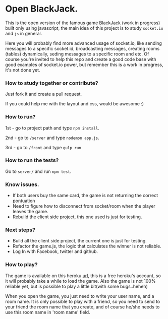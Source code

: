 # Open BlackJack. 
This is the open version of the famous game BlackJack (work in progress) built only using javascript, the main idea of this project is to study `socket.io` and `js` in general. 

Here you will probably find more advanced usage of socket.io, like sending messages to a specific socket.id, broadcasting messages, creating rooms (tables) dynamically, seding messages to a specific room and etc. Of course you're invited to help this repo and create a good code base with good examples of socket.io power, but remember this is a work in progress, it's not done yet.

### How to study together or contribute?
Just fork it and create a pull request.

If you could help me with the layout and css, would be awesome :)

### How to run?
1st - go to project path and type `npm install`.

2nd - go to `/server` and type `nodemon app.js`.

3rd - go to `/front` and type `gulp run`

### How to run the tests?
Go to `server/` and run `npm test`.

### Know issues.

* If both users buy the same card, the game is not returning the correct pontuation
* Need to figure how to disconnect from socket/room when the player leaves the game.
* Rebuild the client side project, this one used is just for testing.


### Next steps?

* Build all the client side project, the current one is just for testing.
* Refactor the game.js, the logic that calculates the winner is not reliable.
* Log In with Facebook, twitter and github.

### How to play?

The game is available on this heroku [url](https://infinite-citadel-7060.herokuapp.com/), this is a free heroku's account, so it will probably take a while to load the game. Also the game is not 100% reliable yet, but is possible to play a little bit(with some bugs..heheh)

When you open the game, you just need to write your user name, and a room name. It is only possible to play with a friend, so you need to send to your friend the room name that you create, and of course he/she needs to use this room name in 'room name' field.
